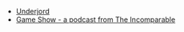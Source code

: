 - [Underjord](https://underjord.io/)
- [Game Show - a podcast from The Incomparable](https://www.theincomparable.com/gameshow/)